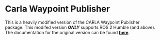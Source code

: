 # Carla Waypoint Publisher

This is a heavily modified version of the CARLA Waypoint Publisher package. This modifed version __*ONLY*__ supports ROS 2 Humble (and above). The documentation for the original version can be found [__here__](https://carla.readthedocs.io/projects/ros-bridge/en/latest/carla_waypoint/).